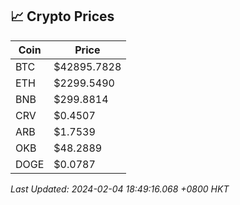 ## 📈 Crypto Prices

| Coin | Price |
| ---- | ----- |
| BTC | $42895.7828 |
| ETH | $2299.5490 |
| BNB | $299.8814 |
| CRV | $0.4507 |
| ARB | $1.7539 |
| OKB | $48.2889 |
| DOGE | $0.0787 |

_Last Updated: 2024-02-04 18:49:16.068 +0800 HKT_